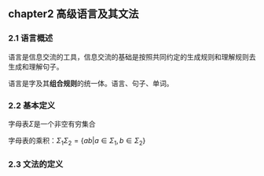 ## chapter2 高级语言及其文法

### 2.1 语言概述

语言是信息交流的工具，信息交流的基础是按照共同约定的生成规则和理解规则去生成和理解句子。

语言是字及其**组合规则**的统一体。语言、句子、单词。

### 2.2 基本定义

字母表$\Sigma$是一个非空有穷集合

字母表的乘积：$\Sigma_1\Sigma_2=\{ab|a\in \Sigma_1, b\in\Sigma_2\}$

### 2.3 文法的定义